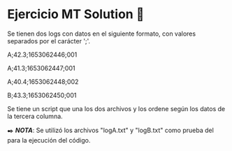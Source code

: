 # Ejercicio MT Solution 🚀

Se tienen dos logs con datos en el siguiente formato, con valores separados por el carácter ';'. 


A;42.3;1653062446;001

A;41.3;1653062447;001

A;40.4;1653062448;002

B;43.3;1653062450;001


Se tiene un script que una los dos archivos y los ordene según los datos de la tercera columna.

✒️
**_NOTA_**: Se utilizó los archivos "logA.txt" y "logB.txt" como prueba del para la ejecución del código.
